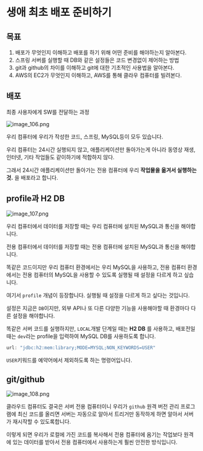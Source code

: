 # 생애 최초 배포 준비하기
  
## 목표
1. 배포가 무엇인지 이해하고 배포를 하기 위해 어떤 준비를 해야하는지 알아본다.
2. 스프링 서버를 실행할 때 DB와 같은 설정들은 코드 변경없이 제어하는 방법
3. git과 github의 차이를 이해하고 git에 대한 기초적인 사용법을 알아본다.
4. AWS의 EC2가 무엇인지 이해하고, AWS를 통해 클라우 컴퓨터를 빌려본다.  
  
## 배포
최종 사용자에게 SW를 전달하는 과정
  
![image_106.png](image_106.png)  
  
우리 컴퓨터에 우리가 작성한 코드, 스프링, MySQL등이 모두 있습니다.  
  
우리 컴퓨터는 24시간 실행되지 않고, 애플리케이션만 돌아가는게 아니라 
동영상 재생, 인터넷, 기타 작업들도 같이하기에 적합하지 않다.  
  
그래서 24시간 애플리케이션만 돌아가는 전용 컴퓨터에 우리 **작업물을 옮겨서 실행하는 것.** 을 배포라고 합니다.  
  
## profile과 H2 DB  
![image_107.png](image_107.png)  
  
우리 컴퓨터에서 데이터를 저장할 때는 우리 컴퓨터에 설치된 MySQL과 통신을 해야합니다.  
  
전용 컴퓨터에서 데이터를 저장할 때는 전용 컴퓨터에 설치된 MySQL과 통신을 해야합니다.  
  
똑같은 코드이지만 우리 컴퓨터 환경에서는 우리 MySQL을 사용하고, 전용 컴퓨터 환경에서는 
전용 컴퓨터의 MySQL을 사용할 수 있도록 실행될 때 설정을 다르게 하고 싶습니다.  
  
여기서 `profile` 개념이 등장합니다. 실행될 때 설정을 다르게 하고 싶다는 것입니다.  
  
설정은 지금은 `DB`이지만, 외부 API나 또 다른 다양한 기능을 사용해야할 때 환경마다 다른 설정을 해야합니다.  
  
똑같은 서버 코드를 실행하지만, `LOCAL`개발 단계일 때는 **H2 DB** 를 사용하고,
배포전일때는 `dev`라는 profile을 입력하여 MySQL DB를 사용하도록 합니다.  
  
```Java
url: "jdbc:h2:mem:library;MODE=MYSQL;NON_KEYWORDS=USER"
```  
`USER`키워드를 예약어에서 제외하도록 하는 명령어입니다.  
  
## git/github
![image_108.png](image_108.png)  
  
클라우드 컴퓨터도 결국은 서버 전용 컴퓨터이니 우리가 `github` 원격 버전 관리 프로그램에 최신 코드를 올리면 
서버는 자동으로 알아서 트리거만 동작하게 하면 알아서 서버가 재시작할 수 있도록합니다.  
  
이렇게 되면 우리가 로컬에 가진 코드를 복사해서 전용 컴퓨터에 옴기는 작업보다 
원격에 있는 데이터를 받아서 전용 컴퓨터에서 사용하는게 훨씬 안전한 방식입니다.  
  
